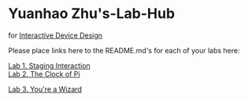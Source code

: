 # Yuanhao Zhu's-Lab-Hub
for [Interactive Device Design](https://github.com/FAR-Lab/Developing-and-Designing-Interactive-Devices/)

Please place links here to the README.md's for each of your labs here:


[Lab 1. Staging Interaction](Lab%201/) <br>
[Lab 2. The Clock of Pi](Lab%202/)

[Lab 3. You're a Wizard](Lab%203/)
